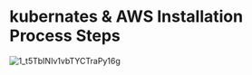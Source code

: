 # kubernates & AWS Installation Process Steps

![1_t5TbINIv1vbTYCTraPy16g](https://user-images.githubusercontent.com/42566418/62348470-69c7f500-b51a-11e9-9c9c-09ff2ced7753.png)
